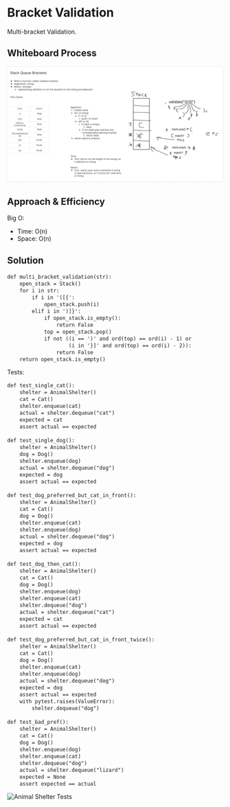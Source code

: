 # Bracket Validation
<!-- Description of the challenge -->
Multi-bracket Validation.

## Whiteboard Process
<!-- Embedded whiteboard image -->
![Stack Queue Bracket Whiteboard](./stack_brackets.png)

## Approach & Efficiency
<!-- What approach did you take? Why? What is the Big O space/time for this approach? -->

Big O:

- Time: O(n)
- Space: O(n)

## Solution
<!-- Show how to run your code, and examples of it in action -->
```
def multi_bracket_validation(str):
    open_stack = Stack()
    for i in str:
        if i in '([{':
            open_stack.push(i)
        elif i in ')]}':
            if open_stack.is_empty():
                return False
            top = open_stack.pop()
            if not ((i == ')' and ord(top) == ord(i) - 1) or
                    (i in '}]' and ord(top) == ord(i) - 2)):
                return False
    return open_stack.is_empty()
```
Tests:
```
def test_single_cat():
    shelter = AnimalShelter()
    cat = Cat()
    shelter.enqueue(cat)
    actual = shelter.dequeue("cat")
    expected = cat
    assert actual == expected

def test_single_dog():
    shelter = AnimalShelter()
    dog = Dog()
    shelter.enqueue(dog)
    actual = shelter.dequeue("dog")
    expected = dog
    assert actual == expected

def test_dog_preferred_but_cat_in_front():
    shelter = AnimalShelter()
    cat = Cat()
    dog = Dog()
    shelter.enqueue(cat)
    shelter.enqueue(dog)
    actual = shelter.dequeue("dog")
    expected = dog
    assert actual == expected

def test_dog_then_cat():
    shelter = AnimalShelter()
    cat = Cat()
    dog = Dog()
    shelter.enqueue(dog)
    shelter.enqueue(cat)
    shelter.dequeue("dog")
    actual = shelter.dequeue("cat")
    expected = cat
    assert actual == expected

def test_dog_preferred_but_cat_in_front_twice():
    shelter = AnimalShelter()
    cat = Cat()
    dog = Dog()
    shelter.enqueue(cat)
    shelter.enqueue(dog)
    actual = shelter.dequeue("dog")
    expected = dog
    assert actual == expected
    with pytest.raises(ValueError):
        shelter.dequeue("dog")

def test_bad_pref():
    shelter = AnimalShelter()
    cat = Cat()
    dog = Dog()
    shelter.enqueue(dog)
    shelter.enqueue(cat)
    shelter.dequeue("dog")
    actual = shelter.dequeue("lizard")
    expected = None
    assert expected == actual

```
![Animal Shelter Tests](./animal_shelter_tests.png)
